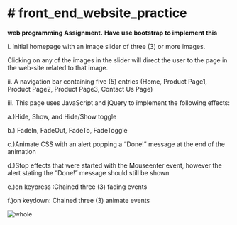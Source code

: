 <h1># front_end_website_practice</h1>
<strong>web programming Assignment.</strong>
<strong>Have use bootstrap to implement this</strong>

<p>i. Initial homepage with an image slider of three (3) or more images.</p>
<p>Clicking on any of the images in the slider will direct the user to the
page in the web-site related to that image.</p>
<p>ii. A navigation bar containing five (5) entries (Home, Product Page1,
Product Page2, Product Page3, Contact Us Page)</p>
<p>iii. This page uses JavaScript and jQuery to implement the following effects:</p>
<p>a.)Hide, Show, and Hide/Show toggle </p>
<p>b.) FadeIn, FadeOut, FadeTo, FadeToggle </p>
<p>c.)Animate CSS with an alert popping a “Done!” message at the
end of the animation </p>
<p>d.)Stop effects that were started with the Mouseenter event, however the alert stating the “Done!” message should still be
shown</p>
<p>e.)on keypress :Chained three (3) fading events</p>
<p>f.)on keydown: Chained three (3) animate events </p>

![whole](https://cloud.githubusercontent.com/assets/12582488/23338104/0ccf332c-fbc7-11e6-8a1b-88aa699c4e24.png)
